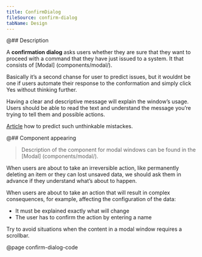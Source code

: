 ```yaml
---
title: ConfirmDialog
fileSource: confirm-dialog
tabName: Design
---
```


@## Description

A **confirmation dialog** asks users whether they are sure that they want to proceed with a command that they have just issued to a system. It that consists of [Modal] (components/modal/).

Basically it’s a second chanse for user to predict issues, but it wouldnt be one if users automate their response to the conformation and simply click Yes without thinking further.

Having a clear and descriptive message will explain the window’s usage. Users should be able to read the text and understand the message you’re trying to tell them and possible actions.

[Article](https://uxdesign.cc/delete-models-in-products-because-sometimes-cats-walk-on-keyboards-6f886b767f6d) how to predict such unthinkable mistackes.

@## Component appearing

> Description of the component for modal windows can be found in the [Modal] (components/modal/).

When users are about to take an irreversible action, like permanently deleting an item or they can lost unsaved data, we should ask them in advance if they understand what’s about to happen.

<!-- pic 1
     pic 2  -->

When users are about to take an action that will result in complex consequences, for example, affecting the configuration of the data:

- It must be explained exactly what will change
- The user has to confirm the action by entering a name

<!-- pic 3 -->

Try to avoid situations when the content in a modal window requires a scrollbar.

@page confirm-dialog-code
